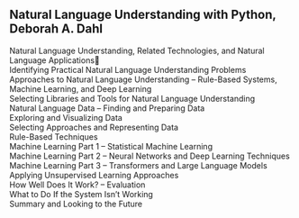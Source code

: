 ## Natural Language Understanding with Python, Deborah A. Dahl
Natural Language Understanding, Related Technologies, and Natural Language Applications  
Identifying Practical Natural Language Understanding Problems  
Approaches to Natural Language Understanding – Rule-Based Systems, Machine Learning, and Deep Learning  
Selecting Libraries and Tools for Natural Language Understanding  
Natural Language Data – Finding and Preparing Data  
Exploring and Visualizing Data  
Selecting Approaches and Representing Data  
Rule-Based Techniques  
Machine Learning Part 1 – Statistical Machine Learning  
Machine Learning Part 2 – Neural Networks and Deep Learning Techniques  
Machine Learning Part 3 – Transformers and Large Language Models  
Applying Unsupervised Learning Approaches  
How Well Does It Work? – Evaluation  
What to Do If the System Isn’t Working  
Summary and Looking to the Future  
